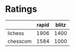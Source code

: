 # Ratings

|          | rapid | blitz |
|----------|-------|-------|
| lichess  | 1906 | 1400 |
| chesscom | 1584 | 1000 |
